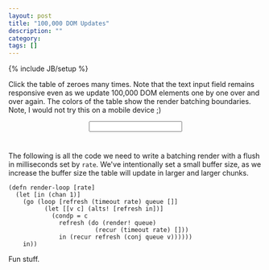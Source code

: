 ```yaml
---
layout: post
title: "100,000 DOM Updates"
description: ""
category: 
tags: []
---
```

{% include JB/setup %}

<style>
table {
    margin-left: 45px;
    font-family: courier;
    font-size: 8px;
    font-weight: bold;
    line-height: 1em !important;
}
.group0 {
    color: #000
}
.group1 {
    color: #f00
}
.group2 {
    color: #0f0
}
.group3 {
    color: #00f
}
.group4 {
    color: #ff0
}
.group5 {
    color: #0ff
}
</style>

Click the table of zeroes many times. Note that the text input field
remains responsive even as we update 100,000 DOM elements one by one
over and over again. The colors of the table show the render batching
boundaries. Note, I would not try this on a mobile device ;)

<div style="text-align: center; margin-bottom: 25px;">
    <input />
</div>
<table id="big-table" cellpadding="0" cellspacing="0"></table>
<script type="text/javascript" src="/assets/js/csp3.js"></script>

The following is all the code we need to write a batching render with
a flush in milliseconds set by `rate`. We've intentionally set a small
buffer size, as we increase the buffer size the table will update in
larger and larger chunks.

```
(defn render-loop [rate]
  (let [in (chan 1)]
    (go (loop [refresh (timeout rate) queue []]
          (let [[v c] (alts! [refresh in])]
            (condp = c
              refresh (do (render! queue)
                        (recur (timeout rate) []))
              in (recur refresh (conj queue v))))))
    in))
```

Fun stuff.
